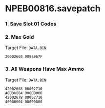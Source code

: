 # NPEB00816.savepatch

### 1. Save Slot 01 Codes
### 2. Max Gold

Target File: `DATA.BIN`

```
20002660 0098967F
```

### 3. All Weapons Have Max Ammo

Target File: `DATA.BIN`

```
42002668 00002710
40030004 00000000
42002678 00002710
40060004 00000000
```

